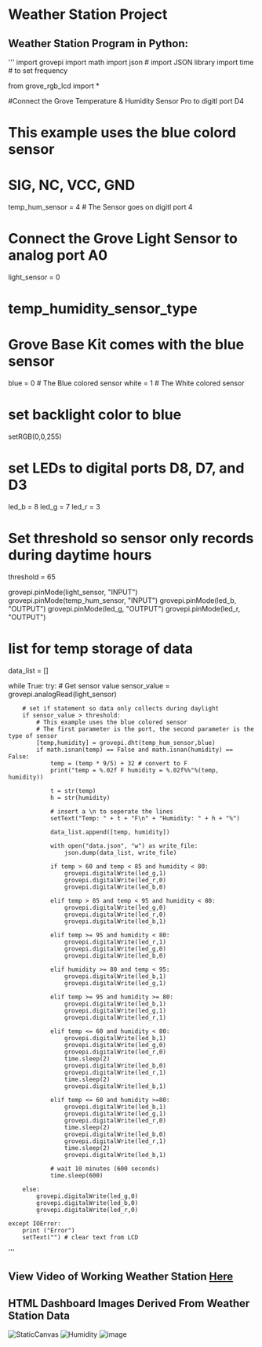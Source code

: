# **Weather Station Project**

## Weather Station Program in Python:

'''
import grovepi
import math
import json # import JSON library
import time # to set frequency

from grove_rgb_lcd import *

#Connect the Grove Temperature & Humidity Sensor Pro to digitl port D4
# This example uses the blue colord sensor
# SIG, NC, VCC, GND
temp_hum_sensor = 4 # The Sensor goes on digitl port 4

# Connect the Grove Light Sensor to analog port A0
light_sensor = 0

# temp_humidity_sensor_type
# Grove Base Kit comes with the blue sensor
blue = 0 # The Blue colored sensor
white = 1 # The White colored sensor

# set backlight color to blue
setRGB(0,0,255)

# set LEDs to digital ports D8, D7, and D3
led_b = 8
led_g = 7
led_r = 3

# Set threshold so sensor only records during daytime hours
threshold = 65

grovepi.pinMode(light_sensor, "INPUT")
grovepi.pinMode(temp_hum_sensor, "INPUT")
grovepi.pinMode(led_b, "OUTPUT")
grovepi.pinMode(led_g, "OUTPUT")
grovepi.pinMode(led_r, "OUTPUT")

# list for temp storage of data
data_list = []

while True:
    try:
        # Get sensor value
        sensor_value = grovepi.analogRead(light_sensor)

        # set if statement so data only collects during daylight
        if sensor_value > threshold:
            # This example uses the blue colored sensor
            # The first parameter is the port, the second parameter is the type of sensor
            [temp,humidity] = grovepi.dht(temp_hum_sensor,blue)
            if math.isnan(temp) == False and math.isnan(humidity) == False:
                temp = (temp * 9/5) + 32 # convert to F
                print("temp = %.02f F humidity = %.02f%%"%(temp, humidity))

                t = str(temp)
                h = str(humidity)

                # insert a \n to seperate the lines
                setText("Temp: " + t + "F\n" + "Humidity: " + h + "%")

                data_list.append([temp, humidity])

                with open("data.json", "w") as write_file:
                    json.dump(data_list, write_file)

                if temp > 60 and temp < 85 and humidity < 80:
                    grovepi.digitalWrite(led_g,1)
                    grovepi.digitalWrite(led_r,0)
                    grovepi.digitalWrite(led_b,0)

                elif temp > 85 and temp < 95 and humidity < 80:
                    grovepi.digitalWrite(led_g,0)
                    grovepi.digitalWrite(led_r,0)
                    grovepi.digitalWrite(led_b,1)

                elif temp >= 95 and humidity < 80:
                    grovepi.digitalWrite(led_r,1)
                    grovepi.digitalWrite(led_g,0)
                    grovepi.digitalWrite(led_b,0)

                elif humidity >= 80 and temp < 95:
                    grovepi.digitalWrite(led_b,1)
                    grovepi.digitalWrite(led_g,1)

                elif temp >= 95 and humidity >= 80:
                    grovepi.digitalWrite(led_b,1)
                    grovepi.digitalWrite(led_g,1)
                    grovepi.digitalWrite(led_r,1)

                elif temp <= 60 and humidity < 80:
                    grovepi.digitalWrite(led_b,1)
                    grovepi.digitalWrite(led_g,0)
                    grovepi.digitalWrite(led_r,0)
                    time.sleep(2)
                    grovepi.digitalWrite(led_b,0)
                    grovepi.digitalWrite(led_r,1)
                    time.sleep(2)
                    grovepi.digitalWrite(led_b,1)

                elif temp <= 60 and humidity >=80:
                    grovepi.digitalWrite(led_b,1)
                    grovepi.digitalWrite(led_g,1)
                    grovepi.digitalWrite(led_r,0)
                    time.sleep(2)
                    grovepi.digitalWrite(led_b,0)
                    grovepi.digitalWrite(led_r,1)
                    time.sleep(2)
                    grovepi.digitalWrite(led_b,1)

                # wait 10 minutes (600 seconds)
                time.sleep(600)

        else:
            grovepi.digitalWrite(led_g,0)
            grovepi.digitalWrite(led_b,0)
            grovepi.digitalWrite(led_r,0)

    except IOError:
        print ("Error")
        setText("") # clear text from LCD

'''

## View Video of Working Weather Station [Here](https://youtu.be/dbO3AOFffKA)

## HTML Dashboard Images Derived From Weather Station Data 
![StaticCanvas](https://user-images.githubusercontent.com/61916035/78588828-48d44400-780d-11ea-96f1-b6501150cc08.PNG)
![Humidity](https://user-images.githubusercontent.com/61916035/78588794-3ce88200-780d-11ea-9135-6aa8bd620eaf.PNG)
![image](https://user-images.githubusercontent.com/61916035/78588532-d3687380-780c-11ea-8905-ff0e10b4be4c.png)
